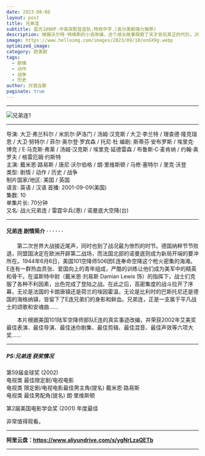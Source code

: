 ```yaml
---
date: 2023-08-08
layout: post
title: 兄弟连
subtitle: 蓝光1080P.中英双配音音轨.特效中字.(高分美剧强力推荐)
description: 根据沃尔特·特维斯的小说改编，这个成长故事探索了天才背后真正的代价。20 世纪 50 年代末，年幼的贝丝·哈蒙（安雅·泰勒-乔伊饰）被遗弃并托付给肯塔基州的一家孤儿院。她具有惊人的国际象棋天赋，同时对政府提供给孩童的镇静剂上瘾...
image: https://www.helloimg.com/images/2023/09/10/onGX9g.webp
optimized_image: 
category: 欧美剧
tags:
  - 剧情
  - 动作
  - 战争
  - 历史
author: 对酒当歌
paginate: true
---
```


---

![兄弟连1](https://ooo.0x0.ooo/2023/09/10/OnKyxj.webp)

---

导演: 大卫·弗兰科尔 / 米凯尔·萨洛门 / 汤姆·汉克斯 / 大卫·李兰特 / 理查德·隆克瑞恩 / 大卫·努特尔 / 菲尔·奥尔登·罗宾森 / 托尼·杜
编剧: 斯蒂芬·安布罗斯 / 埃里克·博克 / E·马克斯·弗莱 / 汤姆·汉克斯 / 埃里克·延德雷森 / 布鲁斯·C·麦肯纳 / 约翰·奥罗夫 / 格雷厄姆·约斯特  
主演: 戴米恩·路易斯 / 唐尼·沃尔伯格 / 朗·里维斯顿 / 马修·塞特尔 / 里克·沃登  
类型: 剧情 / 动作 / 历史 / 战争  
制片国家/地区: 美国 / 英国  
语言: 英语 / 汉语
首播: 2001-09-09(美国)  
集数: 10  
单集片长: 70分钟  
又名: 战火兄弟连 / 雷霆伞兵(港) / 诺曼底大空降(台)  

---

#### 兄弟连  剧情简介 · · · · · ·

　　第二次世界大战接近尾声，同时也到了战况最为惨烈的时节。德国纳粹节节败退，同盟国决定在欧洲开辟第二战场，而法国北部的诺曼底则成为新局开端的要冲所在。1944年6月6日，美国101空降师506团E连奉命空降这个枪火密集的海滩。E连有一群热血贲张、爱国向上的青年组成，严酷的训练让他们成为美军中的精英和骨干。在温斯特中尉（戴米恩·刘易斯 Damian Lewis 饰）的指挥下，战士们克服了各种不利因素，出色完成了登陆之战。在此之后，高密集度的战斗拉开了序幕，无论是法国的卡朗唐镇还是荷兰的埃因霍温，无论是比利时的巴斯托尼还是德国的海格纳镇，皆留下了E连兄弟们的身影和鲜血。兄弟连，正是一支属于平凡战士的颂歌和安魂曲……

　　本片根据美国101陆军空降师部队E连的真实事迹改编，并荣获2002年艾美奖最佳表演、最佳导演、最佳迷你剧集、最佳剪辑、最佳混音、最佳声效等六项大奖......

---

##### PS:兄弟连  获奖情况

第59届金球奖  (2002)  
电视类 最佳限定剧/电视电影  
电视类 限定剧/电视电影最佳男主角(提名)  戴米恩·路易斯  
电视类 最佳男配角(提名)  朗·里维斯顿  

第2届美国电影学会奖  (2001)    年度最佳  

非常值得观看。

---

**阿里云盘：<https://www.aliyundrive.com/s/ygNrLzaQETb>**

---

